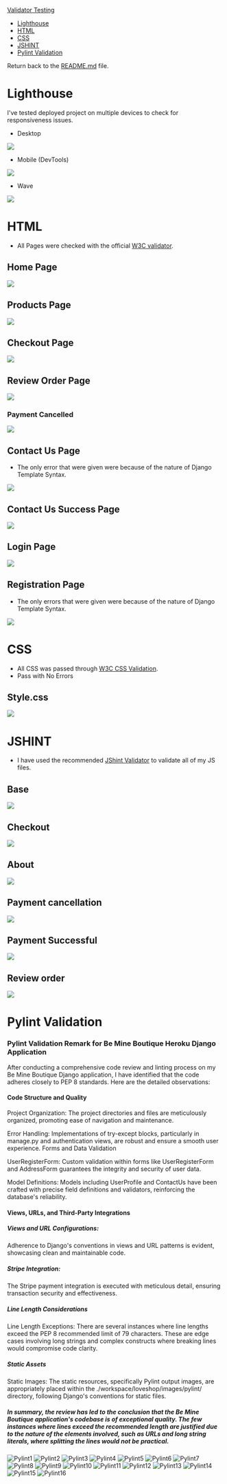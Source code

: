 [Validator Testing](#validator-testing)
* [Lighthouse](#lighthouse)
* [HTML](#html)
* [CSS](#css)
* [JSHINT](#jshint)
* [Pylint Validation](#pylint-validation)

Return back to the [README.md](README.md) file.

# Lighthouse 


I've tested deployed project on multiple devices to check for responsiveness issues.
- Desktop
<p>
<img src="assets/images/validation/lighthouse-desktop.png">
</p>

- Mobile (DevTools)
<p>
<img src="assets/images/validation/lighthouse-mobile1.png">
</p>

- Wave
<p>
<img src="assets/images/validation/wave.png">
</p>

# HTML

- All Pages were checked with the official [W3C validator](https://validator.w3.org/). 



## Home Page

<p>
<img src="assets/images/validation/home-page.png">
</p>


## Products Page

<p>
<img src="assets/images/validation/product-page.png">
</p>

## Checkout Page

<p>
<img src="assets/images/validation/checkout-page.png">
</p>


## Review Order Page

<p>
<img src="assets/images/validation/revieworder1.png">
</p>


### Payment Cancelled

<p>
<img src="assets/images/validation/payment-cancelled1.png">
</p>


## Contact Us Page

- The only error that were given were because of the nature of Django Template Syntax.
<p>
<img src="assets/images/validation/contact-page.png">
</p>

## Contact Us Success Page

<p>
<img src="assets/images/validation/contact-success.png">
</p>

## Login Page

<p>
<img src="assets/images/validation/login-page.png">
</p>

## Registration Page

- The only errors that were given were because of the nature of Django Template Syntax.
<p>
<img src="assets/images/validation/registration-page.png">
</p>

# CSS

- All CSS was passed through [W3C CSS Validation](https://jigsaw.w3.org/css-validator/).
- Pass with No Errors

## Style.css
<p>
<img src="assets/images/validation/css.png">
</p>


# JSHINT 
- I have used the recommended [JShint Validator](https://jshint.com/) to validate all of my JS files.

## Base

<p>
<img src="assets/images/validation/base.png">
</p>

## Checkout 
<p>
<img src="assets/images/validation/checkout.png">
</p>

## About

<p>
<img src="assets/images/validation/about.png">
</p>

## Payment cancellation

<p>
<img src="assets/images/validation/payment-cancelled.png" >
</p>

## Payment Successful

<p>
<img src="assets/images/validation/payment-succesful.png" >
</p>

## Review order

<p>
<img src="assets/images/validation/revieworder.png">
</p>

# Pylint Validation
### Pylint Validation Remark for Be Mine Boutique Heroku Django Application
After conducting a comprehensive code review and linting process on my Be Mine Boutique Django application, I have identified that the code adheres closely to PEP 8 standards. Here are the detailed observations:

#### Code Structure and Quality
Project Organization: The project directories and files are meticulously organized, promoting ease of navigation and maintenance.

Error Handling: Implementations of try-except blocks, particularly in manage.py and authentication views, are robust and ensure a smooth user experience.
Forms and Data Validation

UserRegisterForm: Custom validation within forms like UserRegisterForm and AddressForm guarantees the integrity and security of user data.

Model Definitions: Models including UserProfile and ContactUs have been crafted with precise field definitions and validators, reinforcing the database's reliability.

#### Views, URLs, and Third-Party Integrations
##### Views and URL Configurations:
 Adherence to Django's conventions in views and URL patterns is evident, showcasing clean and maintainable code.

##### Stripe Integration:
 The Stripe payment integration is executed with meticulous detail, ensuring transaction security and effectiveness.

##### Line Length Considerations

Line Length Exceptions: There are several instances where line lengths exceed the PEP 8 recommended limit of 79 characters. These are edge cases involving long strings and complex constructs where breaking lines would compromise code clarity.

##### Static Assets
Static Images: The static resources, specifically Pylint output images, are appropriately placed within the ./workspace/loveshop/images/pylint/ directory, following Django's conventions for static files.

##### In summary, the review has led to the conclusion that the Be Mine Boutique application's codebase is of exceptional quality. The few instances where lines exceed the recommended length are justified due to the nature of the elements involved, such as URLs and long string literals, where splitting the lines would not be practical.


![Pylint1](images/pylint/pylint1.png)
![Pylint2](images/pylint/pylint2.png)
![Pylint3](images/pylint/pylint3.png)
![Pylint4](images/pylint/pylint4.png)
![Pylint5](images/pylint/pylint5.png)
![Pylint6](images/pylint/pylint6.png)
![Pylint7](images/pylint/pylint7.png)
![Pylint8](images/pylint/pylint8.png)
![Pylint9](images/pylint/pylint9.png)
![Pylint10](images/pylint/pylint10.png)
![Pylint11](images/pylint/pylint11.png)
![Pylint12](images/pylint/pylint12.png)
![Pylint13](images/pylint/pylint13.png)
![Pylint14](images/pylint/pylint14.png)
![Pylint15](images/pylint/pylint15.png)
![Pylint16](images/pylint/pylint16.png)
